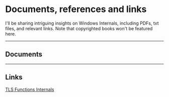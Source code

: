 # Documents, references and links

I'll be sharing intriguing insights on Windows Internals, including PDFs, txt files, and relevant links. Note that copyrighted books won't be featured here.

----
## Documents

----
## Links

<a href="https://github.com/dustnn/Docs/blob/master/TLS%20Internals.pdf">TLS Functions Internals</a>